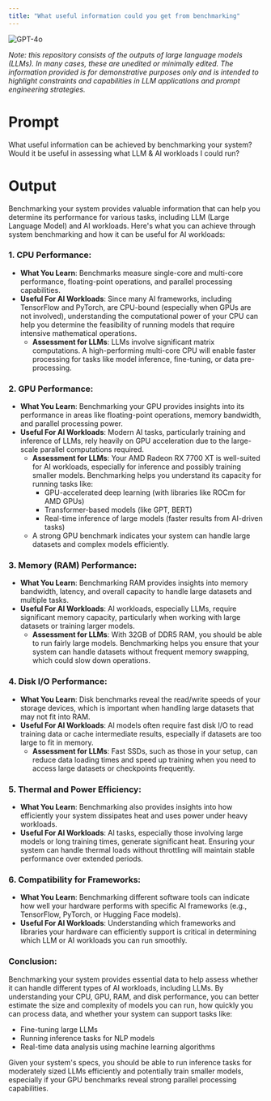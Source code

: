 ```yaml
---
title: "What useful information could you get from benchmarking"
---
```

![GPT-4o](https://img.shields.io/badge/GPT--4o-3333FF?style=for-the-badge&logo=openai&logoColor=white)



*Note: this repository consists of the outputs of large language models (LLMs). In many cases, these are unedited or minimally edited. The information provided is for demonstrative purposes only and is intended to highlight constraints and capabilities in LLM applications and prompt engineering strategies.*


# Prompt

What useful information can be achieved by benchmarking your system? Would it be useful in assessing what LLM & AI workloads I could run?

# Output

Benchmarking your system provides valuable information that can help you determine its performance for various tasks, including LLM (Large Language Model) and AI workloads. Here's what you can achieve through system benchmarking and how it can be useful for AI workloads:

### 1. **CPU Performance**:
   - **What You Learn**: Benchmarks measure single-core and multi-core performance, floating-point operations, and parallel processing capabilities.
   - **Useful For AI Workloads**: Since many AI frameworks, including TensorFlow and PyTorch, are CPU-bound (especially when GPUs are not involved), understanding the computational power of your CPU can help you determine the feasibility of running models that require intensive mathematical operations.
     - **Assessment for LLMs**: LLMs involve significant matrix computations. A high-performing multi-core CPU will enable faster processing for tasks like model inference, fine-tuning, or data pre-processing.

### 2. **GPU Performance**:
   - **What You Learn**: Benchmarking your GPU provides insights into its performance in areas like floating-point operations, memory bandwidth, and parallel processing power.
   - **Useful For AI Workloads**: Modern AI tasks, particularly training and inference of LLMs, rely heavily on GPU acceleration due to the large-scale parallel computations required.
     - **Assessment for LLMs**: Your AMD Radeon RX 7700 XT is well-suited for AI workloads, especially for inference and possibly training smaller models. Benchmarking helps you understand its capacity for running tasks like:
       - GPU-accelerated deep learning (with libraries like ROCm for AMD GPUs)
       - Transformer-based models (like GPT, BERT)
       - Real-time inference of large models (faster results from AI-driven tasks)
     - A strong GPU benchmark indicates your system can handle large datasets and complex models efficiently.

### 3. **Memory (RAM) Performance**:
   - **What You Learn**: Benchmarking RAM provides insights into memory bandwidth, latency, and overall capacity to handle large datasets and multiple tasks.
   - **Useful For AI Workloads**: AI workloads, especially LLMs, require significant memory capacity, particularly when working with large datasets or training larger models.
     - **Assessment for LLMs**: With 32GB of DDR5 RAM, you should be able to run fairly large models. Benchmarking helps you ensure that your system can handle datasets without frequent memory swapping, which could slow down operations.

### 4. **Disk I/O Performance**:
   - **What You Learn**: Disk benchmarks reveal the read/write speeds of your storage devices, which is important when handling large datasets that may not fit into RAM.
   - **Useful For AI Workloads**: AI models often require fast disk I/O to read training data or cache intermediate results, especially if datasets are too large to fit in memory.
     - **Assessment for LLMs**: Fast SSDs, such as those in your setup, can reduce data loading times and speed up training when you need to access large datasets or checkpoints frequently.

### 5. **Thermal and Power Efficiency**:
   - **What You Learn**: Benchmarking also provides insights into how efficiently your system dissipates heat and uses power under heavy workloads.
   - **Useful For AI Workloads**: AI tasks, especially those involving large models or long training times, generate significant heat. Ensuring your system can handle thermal loads without throttling will maintain stable performance over extended periods.

### 6. **Compatibility for Frameworks**:
   - **What You Learn**: Benchmarking different software tools can indicate how well your hardware performs with specific AI frameworks (e.g., TensorFlow, PyTorch, or Hugging Face models).
   - **Useful For AI Workloads**: Understanding which frameworks and libraries your hardware can efficiently support is critical in determining which LLM or AI workloads you can run smoothly.

### Conclusion:
Benchmarking your system provides essential data to help assess whether it can handle different types of AI workloads, including LLMs. By understanding your CPU, GPU, RAM, and disk performance, you can better estimate the size and complexity of models you can run, how quickly you can process data, and whether your system can support tasks like:
- Fine-tuning large LLMs
- Running inference tasks for NLP models
- Real-time data analysis using machine learning algorithms

Given your system's specs, you should be able to run inference tasks for moderately sized LLMs efficiently and potentially train smaller models, especially if your GPU benchmarks reveal strong parallel processing capabilities.